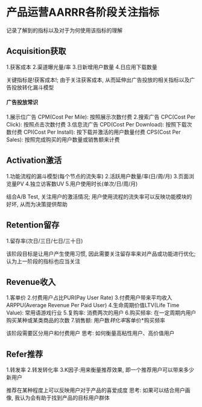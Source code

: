 # 产品运营AARRR各阶段关注指标

记录了解到的指标以及对于为何使用该指标的理解

## Acquisition获取

1.获客成本
2.渠道曝光量/率
3.日新增用户数量
4.日应用下载数量

关键指标是!获客成本!; 由于关注获客成本, 从而延伸出广告投放的相关指标以及广告投放转化漏斗模型

#### 广告投放常识

1.展示位广告
	CPM(Cost Per Mile): 按照展示次数付费
2.搜索广告
	CPC(Cost Per Click): 按照点击次数付费
3.信息流广告
	CPD(Cost Per Download): 按照下载次数付费
	CPI(Cost Per Install): 按下载并激活的用户数量付费
	CPS(Cost Per Sales): 按照完成购买的用户数量或销售额来计费

## Activation激活

1.功能流程的漏斗模型(每个节点的流失率)
2.活跃用户数量/率(日/周/月)
3.页面浏览量PV
4.独立访客数UV
5.用户使用时长(单次/日/周/月)

结合A/B Test, 关注用户的激活情况; 用户使用流程的流失率可以反映功能模块的好坏, 从而为决策提供帮助

## Retention留存

1.留存率(次日/三日/七日/三十日)

该阶段目标是让用户产生使用习惯, 因此需要关注留存率来对产品或功能进行优化; 认为上一阶段的指标也应当关注

## Revenue收入

1.客单价
2.付费用户占比PUR(Pay User Rate)
3.付费用户带来平均收入ARPPU(Average Revenue Per Paid User)
4.生命周期价值LTV(Life Time Value): 常用语游戏行业
5.复购率: 消费两次的用户
6.购买频率: 在一定周期内用户购买某种或某类商品的次数
7.销售额: 用户数*转化率*客单价*购买频率

该阶段需要区分用户和付费用户
思考: 如何衡量高粘性用户、高价值用户

## Refer推荐

1.转发率
2.转发转化率
3.K因子:用来衡量推荐效果, 即一个推荐用户可以带来多少新用户

推荐在某种程度上可以反映用户对于产品的喜爱成度
思考: 如果可以结合用户画像, 我认为会有助于找到产品的目标用户群体